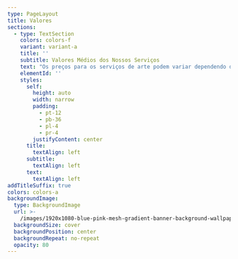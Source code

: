 ```yaml
---
type: PageLayout
title: Valores
sections:
  - type: TextSection
    colors: colors-f
    variant: variant-a
    title: ''
    subtitle: Valores Médios dos Nossos Serviços
    text: "Os preços para os serviços de arte podem variar dependendo de vários fatores, como o tamanho do projeto, a complexidade do design e os materiais utilizados. Aqui está uma média geral para ajudá-lo a ter uma ideia do custo:\n\nArte em Parede: R$ 150 - R$ 300 por metro quadrado.\n\nCaricaturas: R$ 50 - R$ 150 por caricatura.\n\nPintura em Tela: R$ 40 - R$ 750 dependendo do tamanho e detalhes.\n\nPintura em Tecido: R$ 100 - R$ 550 por peça.\n\nPintura em Objetos (como móveis e acessórios): R$ 250 - R$ 550 dependendo do objeto e do design.\n\nArte digital : R$ 150 - R$ 1000 dependendo da criação e variação de complexidade.\n\nEsses valores são aproximados e podem variar de acordo com o projeto específico. Para um orçamento mais preciso, por favor, entre em contato para discutir os detalhes\_do\_seu\_projeto.\n"
    elementId: ''
    styles:
      self:
        height: auto
        width: narrow
        padding:
          - pt-12
          - pb-36
          - pl-4
          - pr-4
        justifyContent: center
      title:
        textAlign: left
      subtitle:
        textAlign: left
      text:
        textAlign: left
addTitleSuffix: true
colors: colors-a
backgroundImage:
  type: BackgroundImage
  url: >-
    /images/1920x1080-blue-pink-mesh-gradient-banner-background-wallpaper-website-template-landing-page-web-frame-text_685444-38.jpg
  backgroundSize: cover
  backgroundPosition: center
  backgroundRepeat: no-repeat
  opacity: 80
---
```

